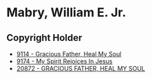 # Mabry, William E.  Jr.

## Copyright Holder

- [9114 - Gracious Father, Heal My Soul](/hymns/9114.md)
- [9174 - My Spirit Rejoices In Jesus](/hymns/9174.md)
- [20872 - GRACIOUS FATHER, HEAL MY SOUL](/hymns/20872.md)

